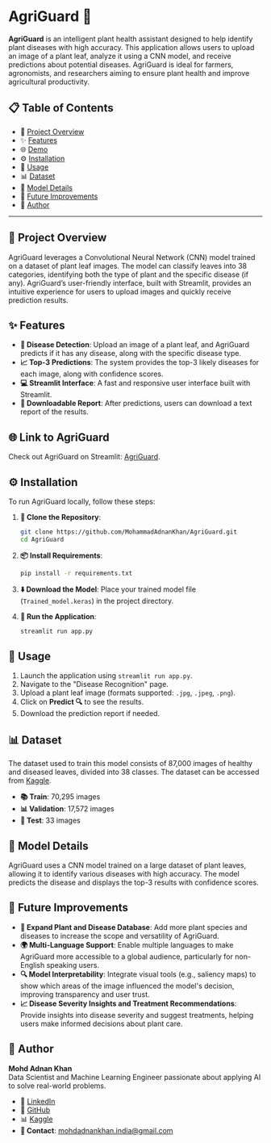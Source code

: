 # AgriGuard 🌿

**AgriGuard** is an intelligent plant health assistant designed to help identify plant diseases with high accuracy. This application allows users to upload an image of a plant leaf, analyze it using a CNN model, and receive predictions about potential diseases. AgriGuard is ideal for farmers, agronomists, and researchers aiming to ensure plant health and improve agricultural productivity.

## 📋 Table of Contents
- 📌 [Project Overview](#project-overview)
- ✨ [Features](#features)
- 🌐 [Demo](#demo)
- ⚙️ [Installation](#installation)
- 🚀 [Usage](#usage)
- 📊 [Dataset](#dataset)
- 🧠 [Model Details](#model-details)
- 🔮 [Future Improvements](#future-improvements)
- 👤 [Author](#author)

---

## 📌 Project Overview
AgriGuard leverages a Convolutional Neural Network (CNN) model trained on a dataset of plant leaf images. The model can classify leaves into 38 categories, identifying both the type of plant and the specific disease (if any). AgriGuard’s user-friendly interface, built with Streamlit, provides an intuitive experience for users to upload images and quickly receive prediction results.

## ✨ Features
- **🦠 Disease Detection**: Upload an image of a plant leaf, and AgriGuard predicts if it has any disease, along with the specific disease type.
- **📈 Top-3 Predictions**: The system provides the top-3 likely diseases for each image, along with confidence scores.
- **💻 Streamlit Interface**: A fast and responsive user interface built with Streamlit.
- **📝 Downloadable Report**: After predictions, users can download a text report of the results.

## 🌐 Link to AgriGuard
Check out AgriGuard on Streamlit: [AgriGuard](https://agriguard.streamlit.app/).

## ⚙️ Installation
To run AgriGuard locally, follow these steps:

1. **📂 Clone the Repository**:
    ```bash
    git clone https://github.com/MohammadAdnanKhan/AgriGuard.git
    cd AgriGuard
    ```

2. **📦 Install Requirements**:
    ```bash
    pip install -r requirements.txt
    ```

3. **⬇️ Download the Model**:
   Place your trained model file (`Trained_model.keras`) in the project directory.

4. **🚀 Run the Application**:
    ```bash
    streamlit run app.py
    ```

## 🚀 Usage
1. Launch the application using `streamlit run app.py`.
2. Navigate to the "Disease Recognition" page.
3. Upload a plant leaf image (formats supported: `.jpg`, `.jpeg`, `.png`).
4. Click on **Predict 🔍** to see the results.
5. Download the prediction report if needed.

## 📊 Dataset
The dataset used to train this model consists of 87,000 images of healthy and diseased leaves, divided into 38 classes. The dataset can be accessed from [Kaggle](https://www.kaggle.com/datasets/vipoooool/new-plant-diseases-dataset).

- **📚 Train**: 70,295 images
- **📊 Validation**: 17,572 images
- **🔬 Test**: 33 images

## 🧠 Model Details
AgriGuard uses a CNN model trained on a large dataset of plant leaves, allowing it to identify various diseases with high accuracy. The model predicts the disease and displays the top-3 results with confidence scores.

## 🔮 Future Improvements
- **🌱 Expand Plant and Disease Database**: Add more plant species and diseases to increase the scope and versatility of AgriGuard.
- **🌍 Multi-Language Support**: Enable multiple languages to make AgriGuard more accessible to a global audience, particularly for non-English speaking users.
- **🔍 Model Interpretability**: Integrate visual tools (e.g., saliency maps) to show which areas of the image influenced the model's decision, improving transparency and user trust.
- **📈 Disease Severity Insights and Treatment Recommendations**: Provide insights into disease severity and suggest treatments, helping users make informed decisions about plant care.

## 👤 Author
**Mohd Adnan Khan**  
Data Scientist and Machine Learning Engineer passionate about applying AI to solve real-world problems.

- 💼 [LinkedIn](https://www.linkedin.com/in/mohd-adnan--khan)
- 🐙 [GitHub](https://github.com/MohammadAdnanKhan)
- 📊 [Kaggle](https://www.kaggle.com/mohdadnankhan1)
- **📧 Contact**: mohdadnankhan.india@gmail.com